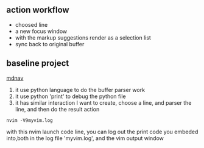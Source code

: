 ## action workflow

 * choosed line
 * a new focus window
 * with the markup suggestions render as a selection list
 * sync back to original buffer

## baseline project
[mdnav](mdnav.md)

1. it use python language to do the buffer parser work
2. it use python 'print' to debug the python file
3. it has similar interaction I want to create, choose a line, and parser the line, and then do the result action

```
nvim -V9myvim.log
```
with this nvim launch code line, you can log out the print code you embeded into,both
in the log file 'myvim.log', and the vim output window
